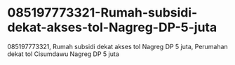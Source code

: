 # 085197773321-Rumah-subsidi-dekat-akses-tol-Nagreg-DP-5-juta
085197773321, Rumah subsidi dekat akses tol Nagreg DP 5 juta, Perumahan dekat tol Cisumdawu Nagreg DP 5 juta
